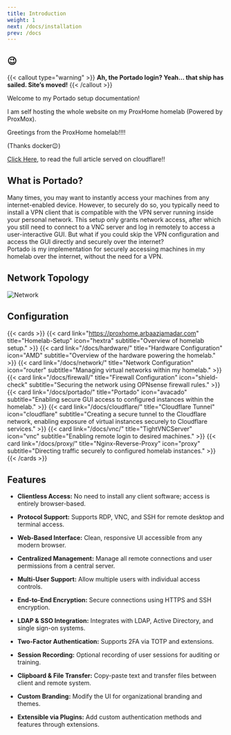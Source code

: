 ```yaml
---
title: Introduction
weight: 1
next: /docs/installation
prev: /docs
---
```

## 😉

{{< callout type="warning" >}}
  **Ah, the Portado login? Yeah… that ship has sailed. Site’s moved!**
{{< /callout >}}

Welcome to my Portado setup documentation!

I am self hosting the whole website on my ProxHome homelab (Powered by ProxMox).

Greetings from the ProxHome homelab!!!!

(Thanks docker😉)

[Click Here](https://portado.arbaazjamadar.com), to read the full article served on cloudflare!!

## What is Portado?

Many times, you may want to instantly access your machines from any internet-enabled device. However, to securely do so, you typically need to install a VPN client that is compatible with the VPN server running inside your personal network. This setup only grants network access, after which you still need to connect to a VNC server and log in remotely to access a user-interactive GUI. But what if you could skip the VPN configuration and access the GUI directly and securely over the internet?  
Portado is my implementation for securely accessing machines in my homelab over the internet, without the need for a VPN.

## Network Topology
![Network](/images/Portado.png)

## Configuration
{{< cards >}}
  {{< card link="https://proxhome.arbaazjamadar.com" title="Homelab-Setup" icon="hextra" subtitle="Overview of homelab setup." >}}
  {{< card link="/docs/hardware/" title="Hardware Configuration" icon="AMD" subtitle="Overview of the hardware powering the homelab." >}}
  {{< card link="/docs/network/" title="Network Configuration" icon="router" subtitle="Managing virtual networks within my homelab." >}}
  {{< card link="/docs/firewall/" title="Firewall Configuration" icon="shield-check" subtitle="Securing the network using OPNsense firewall rules." >}}
  {{< card link="/docs/portado/" title="Portado" icon="avacado" subtitle="Enabling secure GUI access to configured instances within the homelab." >}}
  {{< card link="/docs/cloudflare/" title="Cloudflare Tunnel" icon="cloudflare" subtitle="Creating a secure tunnel to the Cloudflare network, enabling exposure of virtual instances securely to Cloudflare services." >}}
  {{< card link="/docs/vnc/" title="TightVNCServer" icon="vnc" subtitle="Enabling remote login to desired machines." >}}
  {{< card link="/docs/proxy/" title="Nginx-Reverse-Proxy" icon="proxy" subtitle="Directing traffic securely to configured homelab instances." >}}
{{< /cards >}}

## Features

- **Clientless Access:** No need to install any client software; access is entirely browser-based.

- **Protocol Support:** Supports RDP, VNC, and SSH for remote desktop and terminal access.

- **Web-Based Interface:** Clean, responsive UI accessible from any modern browser.

- **Centralized Management:** Manage all remote connections and user permissions from a central server.

- **Multi-User Support:** Allow multiple users with individual access controls.

- **End-to-End Encryption:** Secure connections using HTTPS and SSH encryption.

- **LDAP & SSO Integration:** Integrates with LDAP, Active Directory, and single sign-on systems.

- **Two-Factor Authentication:** Supports 2FA via TOTP and extensions.

- **Session Recording:** Optional recording of user sessions for auditing or training.

- **Clipboard & File Transfer:** Copy-paste text and transfer files between client and remote system.

- **Custom Branding:** Modify the UI for organizational branding and themes.

- **Extensible via Plugins:** Add custom authentication methods and features through extensions.


